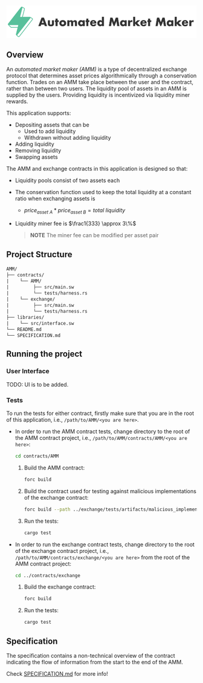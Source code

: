 <p align="center">
    <picture>
        <source media="(prefers-color-scheme: dark)" srcset=".docs/amm_logo-dark_theme.png">
        <img alt="automated market maker logo" width="600px" src=".docs/amm_logo-light_theme.png">
    </picture>
</p>

## Overview

An *automated market maker (AMM)* is a type of decentralized exchange protocol that determines asset prices algorithmically through a conservation function. Trades on an AMM take place between the user and the contract, rather than between two users. The liquidity pool of assets in an AMM is supplied by the users. Providing liquidity is incentivized via liquidity miner rewards. 

This application supports:
- Depositing assets that can be
    - Used to add liquidity
    - Withdrawn without adding liquidity
- Adding liquidity
- Removing liquidity
- Swapping assets

The AMM and exchange contracts in this application is designed so that:
- Liquidity pools consist of two assets each
- The conservation function used to keep the total liquidity at a constant ratio when exchanging assets is
    - $price_{asset\ A} * price_{asset\ B} = total\ liquidity$
- Liquidity miner fee is $\frac1{333} \approx 3\%$

	> **NOTE** The miner fee can be modified per asset pair

## Project Structure

```
AMM/
├── contracts/
|    └── AMM/
|         ├── src/main.sw
|         └── tests/harness.rs
|    └── exchange/
|         ├── src/main.sw
|         └── tests/harness.rs
├── libraries/
|    └── src/interface.sw
└── README.md
└── SPECIFICATION.md
```

## Running the project

### User Interface

TODO: UI is to be added.

### Tests

To run the tests for either contract, firstly make sure that you are in the root of this application, i.e., `/path/to/AMM/<you are here>`.

- In order to run the AMM contract tests, change directory to the root of the AMM contract project, i.e., `/path/to/AMM/contracts/AMM/<you are here>`:
    ```bash
    cd contracts/AMM
    ```
    1. Build the AMM contract:
        ```bash
        forc build
        ```
    2. Build the contract used for testing against malicious implementations of the exchange contract:
        ```bash
        forc build --path ../exchange/tests/artifacts/malicious_implementation/
        ```
    3. Run the tests:
        ```bash
        cargo test
        ```
- In order to run the exchange contract tests, change directory to the root of the exchange contract project, i.e., `/path/to/AMM/contracts/exchange/<you are here>` from the root of the AMM contract project:
    ```bash
    cd ../contracts/exchange
    ```
    1. Build the exchange contract:
        ```bash
        forc build
        ```
    2. Run the tests:
        ```bash
        cargo test
        ```

## Specification

The specification contains a non-technical overview of the contract indicating the flow of information from the start to the end of the AMM.

Check [SPECIFICATION.md](./SPECIFICATION.md) for more info!
